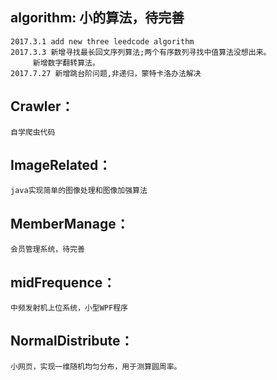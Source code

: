 ## algorithm: 小的算法，待完善
	2017.3.1 add new three leedcode algorithm
	2017.3.3 新增寻找最长回文序列算法;两个有序数列寻找中值算法没想出来。
		 新增数字翻转算法。
	2017.7.27 新增跳台阶问题,非递归，蒙特卡洛办法解决	 

## Crawler： 
    自学爬虫代码

## ImageRelated：                     
    java实现简单的图像处理和图像加强算法

## MemberManage： 
    会员管理系统，待完善

## midFrequence： 
    中频发射机上位系统，小型WPF程序

## NormalDistribute： 
    小网页，实现一维随机均匀分布，用于测算圆周率。


